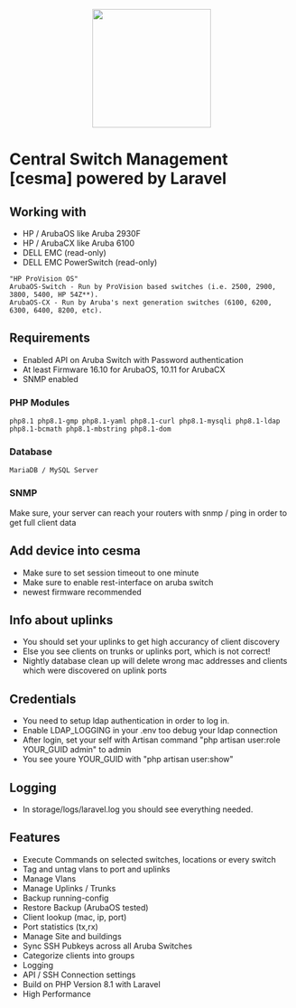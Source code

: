 <p align="center">
   <img height="210" src="https://github.com/bluecraank/cesma/blob/5d5aacbf36bd874a29d4ed4c0c93fa6308c93fd4/public/img/logo.png">
</p>

# Central Switch Management [cesma] powered by Laravel

## Working with
- HP / ArubaOS like Aruba 2930F
- HP / ArubaCX like Aruba 6100
- DELL EMC (read-only)
- DELL EMC PowerSwitch (read-only)

```
"HP ProVision OS"
ArubaOS-Switch - Run by ProVision based switches (i.e. 2500, 2900, 3800, 5400, HP 54Z**).
ArubaOS-CX - Run by Aruba's next generation switches (6100, 6200, 6300, 6400, 8200, etc).
```

## Requirements
- Enabled API on Aruba Switch with Password authentication
- At least Firmware 16.10 for ArubaOS, 10.11 for ArubaCX
- SNMP enabled

### PHP Modules

```php8.1 php8.1-gmp php8.1-yaml php8.1-curl php8.1-mysqli php8.1-ldap php8.1-bcmath php8.1-mbstring php8.1-dom```

### Database

```MariaDB / MySQL Server```


### SNMP
Make sure, your server can reach your routers with snmp / ping in order to get full client data

## Add device into cesma
- Make sure to set session timeout to one minute
- Make sure to enable rest-interface on aruba switch
- newest firmware recommended

## Info about uplinks
- You should set your uplinks to get high accurancy of client discovery
- Else you see clients on trunks or uplinks port, which is not correct!
- Nightly database clean up will delete wrong mac addresses and clients which were discovered on uplink ports

## Credentials
- You need to setup ldap authentication in order to log in.
- Enable LDAP_LOGGING in your .env too debug your ldap connection
- After login, set your self with Artisan command "php artisan user:role YOUR_GUID admin" to admin
- You see youre YOUR_GUID with "php artisan user:show"

## Logging
- In storage/logs/laravel.log you should see everything needed.

## Features
- Execute Commands on selected switches, locations or every switch 
- Tag and untag vlans to port and uplinks
- Manage Vlans
- Manage Uplinks / Trunks
- Backup running-config
- Restore Backup (ArubaOS tested)
- Client lookup (mac, ip, port)
- Port statistics (tx,rx)
- Manage Site and buildings
- Sync SSH Pubkeys across all Aruba Switches
- Categorize clients into groups
- Logging
- API / SSH Connection settings
- Build on PHP Version 8.1 with Laravel
- High Performance
